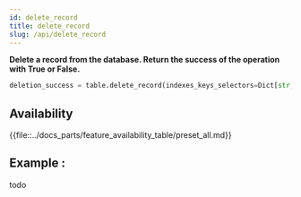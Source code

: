 ```yaml
---
id: delete_record
title: delete_record
slug: /api/delete_record
---
```


**Delete a record from the database. Return the success of the operation with True or False.**

```python
deletion_success = table.delete_record(indexes_keys_selectors=Dict[str, str])
```


## Availability

{{file::../docs_parts/feature_availability_table/preset_all.md}}

## Example :

todo